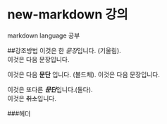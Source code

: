 # new-markdown 강의
markdown language 공부

##강조방법
이것은 한 *문장*입니다. (기울림).  
이것은 다음 문장입니다. 

이것은 다음 **문단** 입니다.  (볼드체). 
이것은 다음 문장입니다.

이것은 또다른 ***문단***입니다.(둘다).  
이것은 ~~취소~~입니다.

###헤더
